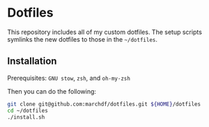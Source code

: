Dotfiles
========

This repository includes all of my custom dotfiles. The setup scripts
symlinks the new dotfiles to those in the `~/dotfiles`.

Installation
------------

Prerequisites: `GNU stow`, `zsh`, and `oh-my-zsh`

Then you can do the following:
``` bash
git clone git@github.com:marchdf/dotfiles.git ${HOME}/dotfiles
cd ~/dotfiles
./install.sh
```
